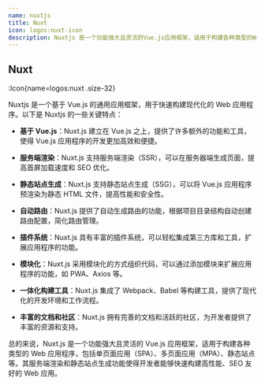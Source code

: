 ```yaml
---
name: nuxtjs
title: Nuxt
icon: logos:nuxt-icon
description: Nuxtjs 是一个功能强大且灵活的Vue.js应用框架，适用于构建各种类型的Web应用程序，包括单页面应用（SPA）、多页面应用（MPA）、静态站点等。其服务端渲染和静态站点生成功能使得开发者能够快速构建高性能、SEO友好的Web应用。
---
```


## Nuxt

:Icon{name=logos:nuxt .size-32}

Nuxtjs 是一个基于 Vue.js 的通用应用框架，用于快速构建现代化的 Web 应用程序。以下是 Nuxtjs 的一些关键特点：

- **基于 Vue.js**：Nuxt.js 建立在 Vue.js 之上，提供了许多额外的功能和工具，使得 Vue.js 应用程序的开发更加高效和便捷。

- **服务端渲染**：Nuxt.js 支持服务端渲染（SSR），可以在服务器端生成页面，提高首屏加载速度和 SEO 优化。

- **静态站点生成**：Nuxt.js 支持静态站点生成（SSG），可以将 Vue.js 应用程序预渲染为静态 HTML 文件，提高性能和安全性。

- **自动路由**：Nuxt.js 提供了自动生成路由的功能，根据项目目录结构自动创建路由配置，简化路由管理。

- **插件系统**：Nuxt.js 具有丰富的插件系统，可以轻松集成第三方库和工具，扩展应用程序的功能。

- **模块化**：Nuxt.js 采用模块化的方式组织代码，可以通过添加模块来扩展应用程序的功能，如 PWA、Axios 等。

- **一体化构建工具**：Nuxt.js 集成了 Webpack、Babel 等构建工具，提供了现代化的开发环境和工作流程。

- **丰富的文档和社区**：Nuxt.js 拥有完善的文档和活跃的社区，为开发者提供了丰富的资源和支持。

总的来说，Nuxt.js 是一个功能强大且灵活的 Vue.js 应用框架，适用于构建各种类型的 Web 应用程序，包括单页面应用（SPA）、多页面应用（MPA）、静态站点等。其服务端渲染和静态站点生成功能使得开发者能够快速构建高性能、SEO 友好的 Web 应用。
